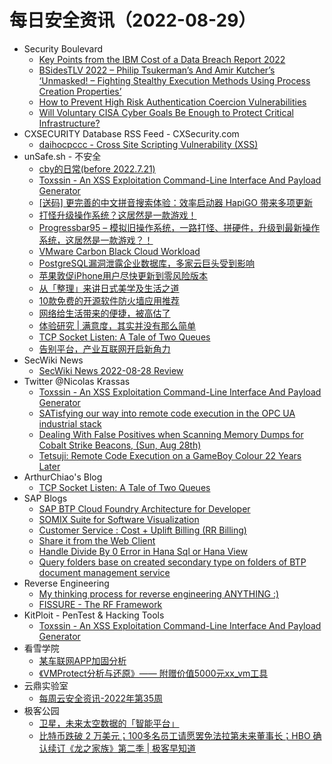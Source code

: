 # 每日安全资讯（2022-08-29）

- Security Boulevard
  - [Key Points from the IBM Cost of a Data Breach Report 2022](https://securityboulevard.com/2022/08/key-points-from-the-ibm-cost-of-a-data-breach-report-2022/)
  - [BSidesTLV 2022 – Philip Tsukerman’s And Amir Kutcher’s ‘Unmasked! – Fighting Stealthy Execution Methods Using Process Creation Properties’](https://securityboulevard.com/2022/08/bsidestlv-2022-philip-tsukermans-and-amir-kutchers-unmasked-fighting-stealthy-execution-methods-using-process-creation-properties/)
  - [How to Prevent High Risk Authentication Coercion Vulnerabilities](https://securityboulevard.com/2022/08/how-to-prevent-high-risk-authentication-coercion-vulnerabilities/)
  - [Will Voluntary CISA Cyber Goals Be Enough to Protect Critical Infrastructure?](https://securityboulevard.com/2022/08/will-voluntary-cisa-cyber-goals-be-enough-to-protect-critical-infrastructure/)
- CXSECURITY Database RSS Feed - CXSecurity.com
  - [daihocpccc - Cross Site Scripting Vulnerability (XSS)](https://cxsecurity.com/issue/WLB-2022080072)
- unSafe.sh - 不安全
  - [cby的日常(before 2022.7.21)](https://buaq.net/go-124167.html)
  - [Toxssin - An XSS Exploitation Command-Line Interface And Payload Generator](https://buaq.net/go-124124.html)
  - [[送码] 更完善的中文拼音搜索体验：效率启动器 HapiGO 带来多项更新](https://buaq.net/go-124115.html)
  - [打怪升级操作系统？这居然是一款游戏！](https://buaq.net/go-124107.html)
  - [Progressbar95 – 模拟旧操作系统，一路打怪、拼硬件，升级到最新操作系统，这居然是一款游戏？！](https://buaq.net/go-124119.html)
  - [VMware Carbon Black Cloud Workload](https://buaq.net/go-124097.html)
  - [PostgreSQL漏洞泄露企业数据库，多家云巨头受到影响](https://buaq.net/go-124102.html)
  - [苹果敦促iPhone用户尽快更新到零风险版本](https://buaq.net/go-124103.html)
  - [从「整理」来讲日式美学及生活之道](https://buaq.net/go-124101.html)
  - [10款免费的开源软件防火墙应用推荐](https://buaq.net/go-124116.html)
  - [网络给生活带来的便捷，被高估了](https://buaq.net/go-124153.html)
  - [体验研究 | 满意度，其实并没有那么简单](https://buaq.net/go-124143.html)
  - [TCP Socket Listen: A Tale of Two Queues](https://buaq.net/go-124117.html)
  - [告别平台，产业互联网开启新角力](https://buaq.net/go-124172.html)
- SecWiki News
  - [SecWiki News 2022-08-28 Review](http://www.sec-wiki.com/?2022-08-28)
- Twitter @Nicolas Krassas
  - [Toxssin - An XSS Exploitation Command-Line Interface And Payload Generator](https://twitter.com/Dinosn/status/1563934905792356357)
  - [SATisfying our way into remote code execution in the OPC UA industrial stack](https://twitter.com/Dinosn/status/1563895599849783297)
  - [Dealing With False Positives when Scanning Memory Dumps for Cobalt Strike Beacons, (Sun, Aug 28th)](https://twitter.com/Dinosn/status/1563895455364382720)
  - [Tetsuji: Remote Code Execution on a GameBoy Colour 22 Years Later](https://twitter.com/Dinosn/status/1563781179773489152)
- ArthurChiao's Blog
  - [TCP Socket Listen: A Tale of Two Queues](https://arthurchiao.github.io/blog/tcp-listen-a-tale-of-two-queues/)
- SAP Blogs
  - [SAP BTP Cloud Foundry Architecture for Developer](https://blogs.sap.com/2022/08/28/sap-btp-cloud-foundry-architecture-for-developer/)
  - [SOMIX Suite for Software Visualization](https://blogs.sap.com/2022/08/28/somix-suite-for-software-visualization/)
  - [Customer Service :  Cost + Uplift Billing  (RR Billing)](https://blogs.sap.com/2022/08/28/customer-service-cost-uplift-billing-rr-billing/)
  - [Share it from the Web Client](https://blogs.sap.com/2022/08/28/share-it-from-the-web-client/)
  - [Handle Divide By 0 Error in Hana Sql or Hana View](https://blogs.sap.com/2022/08/28/handle-divide-by-0-error-in-hana-sql-or-hana-view/)
  - [Query folders base on created secondary type on folders of BTP document management service](https://blogs.sap.com/2022/08/28/query-folders-base-on-created-secondary-type-on-folders-of-btp-document-management-service/)
- Reverse Engineering
  - [My thinking process for reverse engineering ANYTHING :)](https://www.reddit.com/r/ReverseEngineering/comments/wzz42l/my_thinking_process_for_reverse_engineering/)
  - [FISSURE - The RF Framework](https://www.reddit.com/r/ReverseEngineering/comments/x06eco/fissure_the_rf_framework/)
- KitPloit - PenTest & Hacking Tools
  - [Toxssin - An XSS Exploitation Command-Line Interface And Payload Generator](http://www.kitploit.com/2022/08/toxssin-xss-exploitation-command-line.html)
- 看雪学院
  - [某车联网APP加固分析](https://mp.weixin.qq.com/s?__biz=MjM5NTc2MDYxMw==&mid=2458465858&idx=1&sn=1dc3e63174341873bf5cbec39426874c&chksm=b18e06c886f98fde03eaee13675e184b870a438c7c760ae859fe94547ad354796fc50b0bc35d&scene=58&subscene=0#rd)
  - [《VMProtect分析与还原》—— 附赠价值5000元xx_vm工具](https://mp.weixin.qq.com/s?__biz=MjM5NTc2MDYxMw==&mid=2458465858&idx=2&sn=e049b2252ce742244ccdd622ce633fe9&chksm=b18e06c886f98fde6345e6c249039b1cfa96488dbc8657d811620933d91a4dc5b3b79c6fcacd&scene=58&subscene=0#rd)
- 云鼎实验室
  - [每周云安全资讯-2022年第35周](https://mp.weixin.qq.com/s?__biz=MzU3ODAyMjg4OQ==&mid=2247494643&idx=1&sn=6c63fa196789329145096a8d2b614ee8&chksm=fd791775ca0e9e6343f299cf96c3d173d8b69e71f66962d6692a1663bd532a1cfc9b83a82e78&scene=58&subscene=0#rd)
- 极客公园
  - [卫星，未来太空数据的「智能平台」](https://mp.weixin.qq.com/s?__biz=MTMwNDMwODQ0MQ==&mid=2652966298&idx=1&sn=2fe06b4665c037a754196c4ba176015e&chksm=7e54702c4923f93a665a95d1b273c1da59ace7f9b65d8b77e46eb25d9228f1617ed47e6f6759&scene=58&subscene=0#rd)
  - [比特币跌破 2 万美元；100多名员工请愿罢免法拉第未来董事长；HBO 确认续订《龙之家族》第二季 | 极客早知道](https://mp.weixin.qq.com/s?__biz=MTMwNDMwODQ0MQ==&mid=2652966297&idx=1&sn=028ac882bf8c8d4194ee624cc1a56384&chksm=7e54702f4923f939a4d23df1c632c9e2c0938c57591e6d9cb0439b775c92fcb30b33847b44cc&scene=58&subscene=0#rd)
